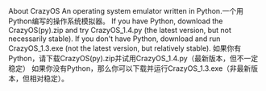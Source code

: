 About CrazyOS
An operating system emulator written in Python.一个用Python编写的操作系统模拟器。
If you have Python, download the CrazyOS(py).zip and try CrazyOS_1.4.py (the latest version, but not necessarily stable).
If you don't have Python, download and run CrazyOS_1.3.exe (not the latest version, but relatively stable).
如果你有Python，请下载CrazyOS(py).zip并试用CrazyOS_1.4.py（最新版本，但不一定稳定）
如果你没有Python，那么你可以下载并运行CrazyOS_1.3.exe（非最新版本，但相对稳定）。
